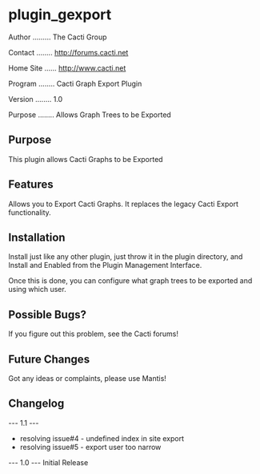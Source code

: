 # plugin_gexport

Author ......... The Cacti Group

Contact ........ http://forums.cacti.net

Home Site ...... http://www.cacti.net

Program ........ Cacti Graph Export Plugin

Version ........ 1.0

Purpose ........ Allows Graph Trees to be Exported

## Purpose

This plugin allows Cacti Graphs to be Exported

## Features

Allows you to Export Cacti Graphs.  It replaces the legacy Cacti Export functionality.
	
## Installation

Install just like any other plugin, just throw it in the plugin directory, and Install and Enabled from the Plugin Management Interface.

Once this is done, you can configure what graph trees to be exported and using which user.
    
## Possible Bugs?
   
If you figure out this problem, see the Cacti forums!

## Future Changes
    
Got any ideas or complaints, please use Mantis!

## Changelog

--- 1.1 ---
* resolving issue#4 - undefined index in site export
* resolving issue#5 - export user too narrow

--- 1.0 ---
Initial Release
